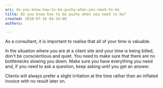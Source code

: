 ```yaml
---
uri: do-you-know-how-to-be-pushy-when-you-need-to-be
title: Do you know how to be pushy when you need to be?
created: 2010-07-16 04:34:06
authors:

---
```





<span class='intro'> As a consultant, it is important to realise that all of your time is valuable.  </span>

<p>In the situation where you are at a client site and your time is being billed, don't be conscientious and quiet. You need to make sure that there are no bottlenecks slowing you down. Make sure you have everything you need and, if you need to ask a question, keep asking until you get an answer. </p>
<p>Clients will always prefer a slight irritation at the time rather than an inflated invoice with no result later on.</p>


